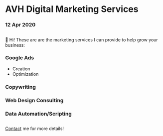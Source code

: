 # AVH Digital Marketing Services
### 12 Apr 2020
##  
##  
👋 Hi! These are are the marketing services I can provide to help grow your business:

### Google Ads
- Creation
- Optimization
### Copywriting
### Web Design Consulting
### Data Automation/Scripting
##  
##  
[Contact](/contact) me for more details!